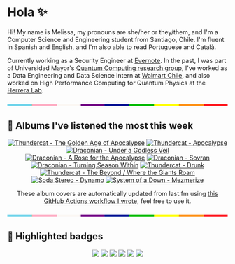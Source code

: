 # Hola ✨
Hi! My name is Melissa, my pronouns are she/her or they/them, and I'm a Computer Science and Engineering student from Santiago, Chile. I'm fluent in Spanish and English, and I'm also able to read Portuguese and Català.

Currently working as a Security Engineer at [Evernote](https://evernote.com/). In the past, I was part of Universidad Mayor's [Quantum Computing research group](https://www.diariomayor.cl/ciencia-um/docentes-y-estudiantes-crean-el-primer-grupo-de-computacion-cuantica-u-mayor.html), I've worked as a Data Engineering and Data Science Intern at [Walmart Chile](https://github.com/walmartdigital/), and also worked on High Performance Computing for Quantum Physics at the [Herrera Lab](http://fherreralab.com/).

<img src="hr.png" width="100%" height="5px">

## 🎵 Albums I've listened the most this week
<!-- lastfm -->
<p align="center"><a href="https://www.last.fm/music/Thundercat/The+Golden+Age+of+Apocalypse"><img src="https://lastfm.freetls.fastly.net/i/u/64s/5ba4646467174a5ebd74ad9db752d63d.png" title="Thundercat - The Golden Age of Apocalypse"></a> <a href="https://www.last.fm/music/Thundercat/Apocalypse"><img src="https://lastfm.freetls.fastly.net/i/u/64s/a6b1ec6724b24a3892a0f27311f272e7.png" title="Thundercat - Apocalypse"></a> <a href="https://www.last.fm/music/Draconian/Under+a+Godless+Veil"><img src="https://lastfm.freetls.fastly.net/i/u/64s/ad4651d95e12d6860ff3de129eb0568c.jpg" title="Draconian - Under a Godless Veil"></a> <a href="https://www.last.fm/music/Draconian/A+Rose+for+the+Apocalypse"><img src="https://lastfm.freetls.fastly.net/i/u/64s/7c899d37acba45f1aed43e95a0bf1b9e.png" title="Draconian - A Rose for the Apocalypse"></a> <a href="https://www.last.fm/music/Draconian/Sovran"><img src="https://lastfm.freetls.fastly.net/i/u/64s/be5a1176dea92e839b706c2ebf0d7b5a.jpg" title="Draconian - Sovran"></a> <a href="https://www.last.fm/music/Draconian/Turning+Season+Within"><img src="https://lastfm.freetls.fastly.net/i/u/64s/02f0efc0873f4e61b526dd150a5ce64e.png" title="Draconian - Turning Season Within"></a> <a href="https://www.last.fm/music/Thundercat/Drunk"><img src="https://lastfm.freetls.fastly.net/i/u/64s/17311ac4702bbc6245e9ee2958630c8f.jpg" title="Thundercat - Drunk"></a> <a href="https://www.last.fm/music/Thundercat/The+Beyond+%2F+Where+the+Giants+Roam"><img src="https://lastfm.freetls.fastly.net/i/u/64s/00607a78fc745ae8382b6c9225b50b83.png" title="Thundercat - The Beyond / Where the Giants Roam"></a> <a href="https://www.last.fm/music/Soda+Stereo/Dynamo"><img src="https://lastfm.freetls.fastly.net/i/u/64s/f60967d48498b86b727bc919104d58e8.jpg" title="Soda Stereo - Dynamo"></a> <a href="https://www.last.fm/music/System+of+a+Down/Mezmerize"><img src="https://lastfm.freetls.fastly.net/i/u/64s/6af731c307585bb1e496f80f7dbad566.jpg" title="System of a Down - Mezmerize"></a> </p>

<p align="center">These album covers are automatically updated from last.fm using <a href="https://github.com/marketplace/actions/lastfm-to-markdown">this GitHub Actions workflow I wrote</a>, feel free to use it.</p>

<img src="hr.png" width="100%" height="5px">

## 🏅 Highlighted badges
<p align="center" style="vertical-align:middle;">
  <a href="https://www.credly.com/badges/c8caff74-4c34-4211-affe-8bd7692771c8"><img src="https://images.credly.com/size/100x100/images/1ce95bfe-b2c0-457f-ae66-51372f680494/IBM_Quantum_Challenge_2021_Achievement_Advanced.png"></a>
  <a href="https://www.credly.com/badges/52a4021b-34e6-413d-a4bd-cc29d3a686f6"><img src="https://images.credly.com/size/100x100/images/28944969-813a-43b9-944f-7910111ce764/Professional_Certificate_-_Data_Science.png"></a>
  <a href="https://www.credly.com/badges/cfeca386-7b9d-487f-8e2b-b3cfa069c734"><img src="https://images.credly.com/size/100x100/images/ac4daa48-1924-4dc5-80cf-ede5a08bac51/Data_Science_Foundations_Specialization.png"></a>
  <a href="https://www.credly.com/badges/0372a945-8a67-4d57-9643-b46b8dbf2fa6"><img src="https://images.credly.com/size/100x100/images/4a5f4849-54ae-461f-97ad-cb9c9a04eb63/Adv_Data_Science_Specialization.png"></a>
  <a href="https://www.credly.com/badges/348acaad-19d1-4f5a-8a6f-145d80dca3dc"><img src="https://images.credly.com/size/100x100/images/1dee8dee-d779-462e-9fd4-df5119546349/Build_Smart_on_Kubernetes_World_Tour.png"></a>
  <a href="https://google.qwiklabs.com/public_profiles/9fac59c2-c0f1-4b5c-b207-47c9cd7d6072"><img src="https://cdn.qwiklabs.com/GHzcYBb00JYUF9Rgf3D9A4inwRHYnFtISMvcRlb%2FClU%3D" width="100px"></a>
</p>
